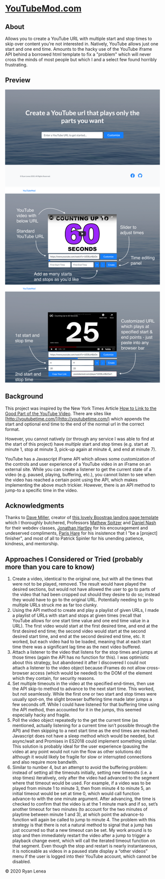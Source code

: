 # [YouTubeMod.com](https://youtubemod.com/)

## About

Allows you to create a YouTube URL with multiple start and stop times to skip
over content you're not interested in. Natively, YouTube allows just one start and one end time. Amounts to the hacky use of the YouTube iframe API behind a borrowed html template to fix a "problem" which will never cross the minds of most people but which I and a select few found horribly frustrating.

## Preview

![Main Page](/img/SitePreview1.png)
![Customization Page](/img/SitePreview2.png)
![Customization Page With Custom URL Row](/img/SitePreview3.png)

## Background

This project was inspired by the New York Times Article [How to Link to the Good Part of the YouTube Video](https://www.nytimes.com/2016/12/07/technology/personaltech/how-to-link-to-the-good-part-of-the-youtube-video.html). There are sites like [http://youtubetime.com/](http://youtubetime.com/) which appends the start and optional end time to the end of the normal url in the correct format.

However, you cannot natively (or through any service I was able to find at the start of this project) have *multiple* start and stop times (e.g. start at minute 1, stop at minute 3, pick-up again at minute 4, and end at minute 7).

YouTube has a Javascript iFrame API which allows some customization of the controls and user experience of a YouTube video in an iFrame on an external site. While you can create a listener to get the current state of a video (e.g. paused, playing, buffering, etc.), you cannot listen to see when the video has reached a certain point using the API, which makes implementing the above much trickier. However, there is an API method to jump-to a specific time in the video.

## Acknowledgments

Thanks to [Dave Miller](http://davidmiller.io/), creator of [this lovely Boostrap landing page template](https://startbootstrap.com/template-overviews/landing-page/) which I thoroughly butchered, Professors [Mathew Spitzer](https://www.linkedin.com/in/matt-spitzer-60434a13/) and [Daniel Nash](https://www.linkedin.com/in/daniel-nash-4a39865/) for their webdev classes, [Jonathan Hartley](https://www.tartley.com/) for his encouragement and undeserved compliments, [Paris Hare](https://www.linkedin.com/in/paris-hare-ba8633b0/) for his insistence that I "be a [project] finisher", and most of all to Patrick Spinler for his unending patience, kindness, and mentorship.

## Approaches I Considered or Tried (probably more than you care to know)
1.	Create a video, identical to the original one, but with all the times that were not to be played, removed. The result would have played the desired sections, but would not have allowed the user to go to parts of the video that had been cropped out should they desire to do so; instead they would have to go to the original URL. Potentially needing to go to multiple URLs struck me as far too clunky.
2.	Using the API method to create and play a playlist of given URLs, I made a playlist of URLs with start and stops at given times (recall that YouTube allows for one start time value and one end time value in a URL). The first video would start at the first desired time, and end at the first desired end time; the second video would start at the second desired start time, and end at the second desired end time, etc. It worked, but each video had to be loaded, meaning that at each start time there was a significant lag time as the next video buffered.
3.	Attach a listener to the video that listens for the stop times and jumps at those times (again the API has no function for this). I was optimistic about this strategy, but abandoned it after I discovered I could not attach a listener to the video object because iFrames do not allow cross-browser access (which would be needed) to the DOM of the element which they contain, for security reasons.
4.	Set multiple timeouts in the video at the specified end-times, then use the API skip-to method to advance to the next start time. This worked, but not seamlessly. While the first one or two start and stop times were usually spot-on, the slight browser buffering time made later jumps a few seconds off. While I could have listened for that buffering time using the API method, then accounted for it in the jumps, this seemed especially hacky and fragile.
5.	Poll the video object repeatedly to the get the current time (as mentioned, actually listening for a current time isn’t possible through the API) and then skipping to a next start time as the end times are reached. Javascript does not have a sleep method which would be needed, but async/wait and Promises in ES2018 could implement something similar. This solution is probably ideal for the user experience (pausing the video at any point would not ruin the flow as other solutions do) although it would likely be fragile for slow or interrupted connections and also require more bandwith.
6.	Similar to number 4, but an attempt to avoid the buffering problem: instead of setting all the timeouts initially, setting new timeouts (i.e. a stop times) iteratively, only after the video had advanced to the segment where that timeout would be used. For example, if a video was to be played from minute 1 to minute 3, then from minute 4 to minute 5, an initial timeout would be set at time 0, which would call function advance-to with the one minute argument. After advancing, the time is checked to confirm that the video is at the 1 minute mark and if so, set’s another timeout for two minutes (to account for the two minutes of playtime between minute 1 and 3), at which point the advance-to function will again be called to jump to minute 4. The problem with this strategy is that there is not a natural method to signal that a jump has just occurred so that a new timeout can be set. My work around is to stop and then immediately restart the video after a jump to trigger a playback change event, which will call the iterated timeout function on that segment. Even though the stop and restart is nearly instantaneous, it is noticeable as videos in a paused state display a “other videos” menu if the user is logged into their YouTube account, which cannot be disabled.

&copy; 2020 Ryan Lenea
